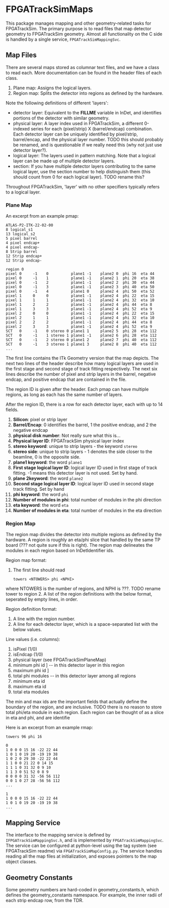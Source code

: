 # FPGATrackSimMaps

This package manages mapping and other geometry-related tasks for FPGATrackSim.
The primary purpose is to read files that map detector geometry to FPGATrackSim geometry.
Almost all functionality on the C side is handled by a single service, `FPGATrackSimMappingSvc`.

## Map Files

There are several maps stored as columnar text files, and we have a class to read each.
More documentation can be found in the header files of each class.

1.  Plane map: Assigns the logical layers.
2.  Region map: Splits the detector into regions as defined by the hardware.

Note the following definitions of different 'layers':

- detector layer: Equivalent to the **FILLME** variable in InDet, and identifies portions of the detector with similar geometry.
- physical layer: A layer index used in FPGATrackSim, a different 0-indexed series for each (pixel/strip) X (barrel/endcap) combination.
        Each detector layer can be uniquely identified by pixel/strip, barrel/encap, and the physical layer number.
        TODO this should probably be renamed, and is questionable if we really need this (why not just use detector layer?).
- logical layer: The layers used in pattern matching. Note that a logical layer can be made up of
        multiple detector layers.
- section: If you have multiple detector layers contributing to the same logical layer, use the section number to
        help distinguish them (this should count from 0 for each logical layer).
        TODO rename this?

Throughout FPGATrackSim, 'layer' with no other specifiers typically refers to a logical layer.

### Plane Map

An excerpt from an example pmap:

```
ATLAS-P2-ITK-22-02-00
8 logical_s1
13 logical_s2
5 pixel barrel
4 pixel endcap+
4 pixel endcap-
8 Strip barrel
12 Strip endcap+
12 Strip endcap-

region 0
pixel 0     -1    0          plane1 -1    plane2 0  phi 16  eta 44
pixel 0     -1    1          plane1 -1    plane2 1  phi 20  eta 38
pixel 0     -1    2          plane1 -1    plane2 2  phi 30  eta 44
pixel 0     -1    3          plane1 -1    plane2 3  phi 40  eta 50
pixel 0     -1    4          plane1 0     plane2 4  phi 50  eta 52
pixel 1     0     0          plane1 -1    plane2 4  phi 22  eta 15
pixel 1     1     1          plane1 -1    plane2 4  phi 32  eta 10
pixel 1     2     2          plane1 -1    plane2 4  phi 44  eta 8
pixel 1     3     3          plane1 -1    plane2 4  phi 52  eta 9
pixel 2     0     0          plane1 -1    plane2 4  phi 22  eta 15
pixel 2     1     1          plane1 -1    plane2 4  phi 32  eta 10
pixel 2     2     2          plane1 -1    plane2 4  phi 44  eta 8
pixel 2     3     3          plane1 -1    plane2 4  phi 52  eta 9
SCT   0     -1    0 stereo 0 plane1 1     plane2 5  phi 28  eta 112
SCT   0     -1    1 stereo 1 plane1 -1    plane2 6  phi 28  eta 112
SCT   0     -1    2 stereo 0 plane1 2     plane2 7  phi 40  eta 112
SCT   0     -1    3 stereo 1 plane1 3     plane2 8  phi 40  eta 112
...
```

The first line contains the ITk Geometry version that the map depicts. The next two lines of the header describe how many logical layers are used in the first stage and second stage of track fitting respectively.
The next six lines describe the number of pixel and strip layers in the barrel, negative endcap, and positive endcap that are contained in the file. 

The region ID is given after the header. Each pmap can have multiple regions, as long as each has the same number of layers.

After the region ID, there is a row for each detector layer, each with up to 14 fields.

1. **Silicon**: pixel or strip layer
2. **Barrel/Encap**: 0 identifies the barrel, 1 the  positive endcap, and 2 the negative endcap
3. **physical disk number**: Not really sure what this is...
4. **Physical layer ID**: FPGATrackSim physical layer index
5. **stereo keyword**: unique to strip layers - the keyword `stereo`
6. **stereo side**: unique to strip layers - 1 denotes the side closer to the beamline, 0 is the opposite side.
7. **plane1 keyword**: the word `plane1`
8. **First stage logical layer ID**: logical layer ID used in first stage of track fitting. -1 means this detector layer is not used. Set by hand.
9. **plane 2keyword**: the word `plane2`
10. **Second stage logical layer ID**: logical layer ID used in second stage track fitting. Set by hand
11. **phi keyword**: the word `phi`
12. **Number of modules in phi**: total number of modules in the phi direction
13. **eta keyword**: the word `eta`
14. **Number of modules in eta**: total number of modules in the eta direction

### Region Map
The region map divides the detector into multiple regions as defined by the hardware.
A region is roughly an eta/phi slice that handled by the same TP board (??? not quite sure if this is right).
The region map delineates the modules in each region based on InDetIdentifier ids.

Region map format:
1. The first line should read
   ```
   towers <NTOWERS> phi <NPHI>
   ```
where NTOWERS is the number of regions, and NPHI is ???. TODO rename tower to region
2. A list of the region definitions with the below format, seperated by empty lines, in order.

Region definition format:
1. A line with the region number.
2. A line for each detector layer, which is a space-separated list with the below values.

Line values (i.e. columns):
1. isPixel (1/0)
2. isEndcap (1/0)
3. physical layer (see FPGATrackSimPlaneMap)
4. minimum phi id   ] -- in this detector layer in this region
5. maximum phi id   ]
6. total phi modules  -- in this detector layer among all regions
7. minimum eta id
8. maximum eta id
9. total eta modules

The min and max ids are the important fields that actually define the boundary
of the region, and are inclusive.
TODO there is no reason to store total phi/eta module in each region.
Each region can be thought of as a slice in eta and phi, and are identifie

Here is an excerpt from an example rmap:

```
towers 96 phi 16

0
1 0 0 0 15 16 -22 22 44
1 0 1 0 19 20 -19 19 38
1 0 2 0 29 30 -22 22 44
1 1 0 0 21 22 0 14 15
1 1 1 0 31 32 0 9 10
1 1 3 0 51 52 0 8 9
0 0 0 0 31 32 -56 56 112
0 0 1 0 27 28 -56 56 112
...

1
1 0 0 0 15 16 -22 22 44
1 0 1 0 19 20 -19 19 38
...
```


## Mapping Service

The interface to the mapping service is defined by `IFPGATrackSimMappingSvc.h`, and is implemented by `FPGATrackSimMappingSvc`.
The service can be configured at python-level using the tag system (see FPGATrackSim readme) via `FPGATrackSimMapConfig.py`.
The service handles reading all the map files at initialization, and exposes pointers to the map object classes.


## Geometry Constants

Some geometry numbers are hard-coded in geometry_constants.h, which defines the geometry_constants namespace. 
For example, the inner radii of each strip endcap row, from the TDR.
